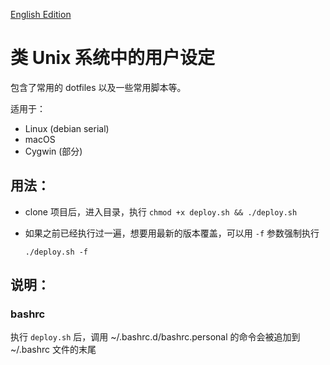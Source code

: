 [English Edition](./README.en.md)

# 类 Unix 系统中的用户设定

包含了常用的 dotfiles 以及一些常用脚本等。

适用于：

 * Linux (debian serial)
 * macOS
 * Cygwin (部分)

## 用法：

 * clone 项目后，进入目录，执行 `chmod +x deploy.sh && ./deploy.sh`
 * 如果之前已经执行过一遍，想要用最新的版本覆盖，可以用 `-f` 参数强制执行

   ```
   ./deploy.sh -f
   ```

## 说明：

### bashrc

执行 `deploy.sh` 后，调用 ~/.bashrc.d/bashrc.personal 的命令会被追加到 ~/.bashrc 文件的末尾

